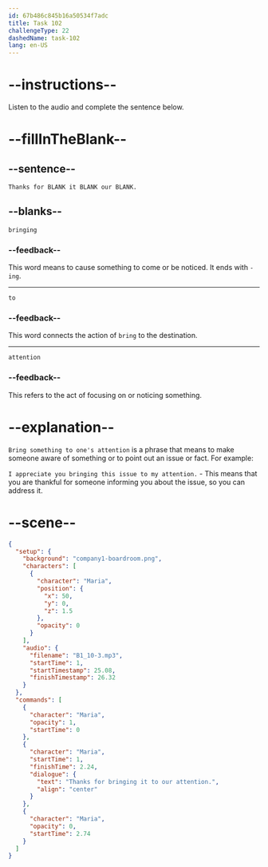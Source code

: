```yaml
---
id: 67b486c845b16a50534f7adc
title: Task 102
challengeType: 22
dashedName: task-102
lang: en-US
---
```


<!-- (audio) Maria: Thanks for bringing it to our attention. -->

# --instructions--

Listen to the audio and complete the sentence below.

# --fillInTheBlank--

## --sentence--

`Thanks for BLANK it BLANK our BLANK.`

## --blanks--

`bringing`

### --feedback--

This word means to cause something to come or be noticed. It ends with `-ing`.

---

`to`

### --feedback--

This word connects the action of `bring` to the destination.

---

`attention`

### --feedback--

This refers to the act of focusing on or noticing something.

# --explanation--

`Bring something to one's attention` is a phrase that means to make someone aware of something or to point out an issue or fact. For example:

`I appreciate you bringing this issue to my attention.` - This means that you are thankful for someone informing you about the issue, so you can address it.

# --scene--

```json
{
  "setup": {
    "background": "company1-boardroom.png",
    "characters": [
      {
        "character": "Maria",
        "position": {
          "x": 50,
          "y": 0,
          "z": 1.5
        },
        "opacity": 0
      }
    ],
    "audio": {
      "filename": "B1_10-3.mp3",
      "startTime": 1,
      "startTimestamp": 25.08,
      "finishTimestamp": 26.32
    }
  },
  "commands": [
    {
      "character": "Maria",
      "opacity": 1,
      "startTime": 0
    },
    {
      "character": "Maria",
      "startTime": 1,
      "finishTime": 2.24,
      "dialogue": {
        "text": "Thanks for bringing it to our attention.",
        "align": "center"
      }
    },
    {
      "character": "Maria",
      "opacity": 0,
      "startTime": 2.74
    }
  ]
}
```
